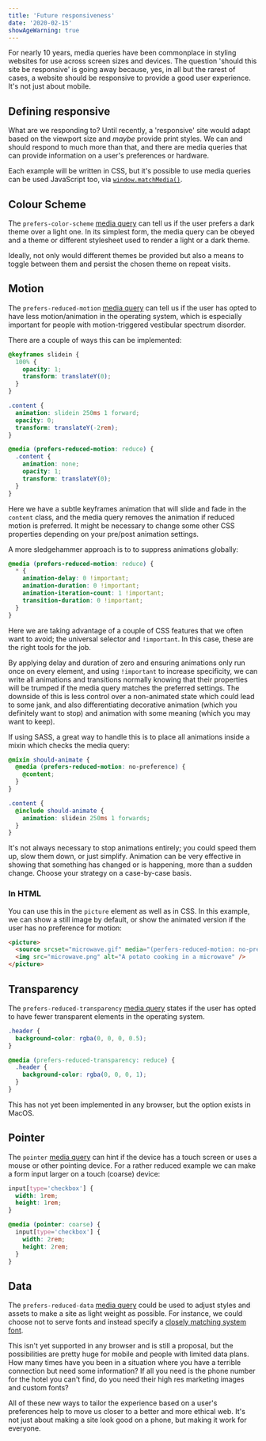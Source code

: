 ```yaml
---
title: 'Future responsiveness'
date: '2020-02-15'
showAgeWarning: true
---
```


For nearly 10 years, media queries have been commonplace in styling websites for use across screen sizes and devices. The question 'should this site be responsive' is going away because, yes, in all but the rarest of cases, a website should be responsive to provide a good user experience. It's not just about mobile.

## Defining responsive

What are we responding to? Until recently, a 'responsive' site would adapt based on the viewport size and _maybe_ provide print styles. We can and should respond to much more than that, and there are media queries that can provide information on a user's preferences or hardware.

Each example will be written in CSS, but it's possible to use media queries can be used JavaScript too, via [`window.matchMedia()`](https://developer.mozilla.org/en-US/docs/Web/API/Window/matchMedia).

## Colour Scheme

The `prefers-color-scheme` [media query](https://developer.mozilla.org/en-US/docs/Web/CSS/@media/prefers-color-scheme) can tell us if the user prefers a dark theme over a light one. In its simplest form, the media query can be obeyed and a theme or different stylesheet used to render a light or a dark theme.

Ideally, not only would different themes be provided but also a means to toggle between them and persist the chosen theme on repeat visits.

## Motion

The `prefers-reduced-motion` [media query](https://developer.mozilla.org/en-US/docs/Web/CSS/@media/prefers-reduced-motion) can tell us if the user has opted to have less motion/animation in the operating system, which is especially important for people with motion-triggered vestibular spectrum disorder.

There are a couple of ways this can be implemented:

```css
@keyframes slidein {
  100% {
    opacity: 1;
    transform: translateY(0);
  }
}

.content {
  animation: slidein 250ms 1 forward;
  opacity: 0;
  transform: translateY(-2rem);
}

@media (prefers-reduced-motion: reduce) {
  .content {
    animation: none;
    opacity: 1;
    transform: translateY(0);
  }
}
```

Here we have a subtle keyframes animation that will slide and fade in the `content` class, and the media query removes the animation if reduced motion is preferred. It might be necessary to change some other CSS properties depending on your pre/post animation settings.

A more sledgehammer approach is to to suppress animations globally:

```css
@media (prefers-reduced-motion: reduce) {
  * {
    animation-delay: 0 !important;
    animation-duration: 0 !important;
    animation-iteration-count: 1 !important;
    transition-duration: 0 !important;
  }
}
```

Here we are taking advantage of a couple of CSS features that we often want to avoid; the universal selector and `!important`. In this case, these are the right tools for the job.

By applying delay and duration of zero and ensuring animations only run once on every element, and using `!important` to increase specificity, we can write all animations and transitions normally knowing that their properties will be trumped if the media query matches the preferred settings. The downside of this is less control over a non-animated state which could lead to some jank, and also differentiating decorative animation (which you definitely want to stop) and animation with some meaning (which you may want to keep).

If using SASS, a great way to handle this is to place all animations inside a mixin which checks the media query:

```scss
@mixin should-animate {
  @media (prefers-reduced-motion: no-preference) {
    @content;
  }
}

.content {
  @include should-animate {
    animation: slidein 250ms 1 forwards;
  }
}
```

It's not always necessary to stop animations entirely; you could speed them up, slow them down, or just simplify. Animation can be very effective in showing that something has changed or is happening, more than a sudden change. Choose your strategy on a case-by-case basis.

### In HTML

You can use this in the `picture` element as well as in CSS. In this example, we can show a still image by default, or show the animated version if the user has no preference for motion:

```html
<picture>
  <source srcset="microwave.gif" media="(perfers-reduced-motion: no-preference)" />
  <img src="microwave.png" alt="A potato cooking in a microwave" />
</picture>
```

## Transparency

The `prefers-reduced-transparency` [media query](https://developer.mozilla.org/en-US/docs/Web/CSS/@media/prefers-reduced-transparency) states if the user has opted to have fewer transparent elements in the operating system.

```css
.header {
  background-color: rgba(0, 0, 0, 0.5);
}

@media (prefers-reduced-transparency: reduce) {
  .header {
    background-color: rgba(0, 0, 0, 1);
  }
}
```

This has not yet been implemented in any browser, but the option exists in MacOS.

## Pointer

The `pointer` [media query](https://developer.mozilla.org/en-US/docs/Web/CSS/@media/pointer) can hint if the device has a touch screen or uses a mouse or other pointing device. For a rather reduced example we can make a form input larger on a touch (coarse) device:

```css
input[type='checkbox'] {
  width: 1rem;
  height: 1rem;
}

@media (pointer: coarse) {
  input[type='checkbox'] {
    width: 2rem;
    height: 2rem;
  }
}
```

## Data

The `prefers-reduced-data` [media query](https://github.com/w3c/csswg-drafts/issues/2370) could be used to adjust styles and assets to make a site as light weight as possible. For instance, we could choose not to serve fonts and instead specify a [closely matching system font](https://meowni.ca/font-style-matcher/).

This isn't yet supported in any browser and is still a proposal, but the possibilities are pretty huge for mobile and people with limited data plans. How many times have you been in a situation where you have a terrible connection but need some information? If all you need is the phone number for the hotel you can't find, do you need their high res marketing images and custom fonts?

All of these new ways to tailor the experience based on a user's preferences help to move us closer to a better and more ethical web. It's not just about making a site look good on a phone, but making it work for everyone.
